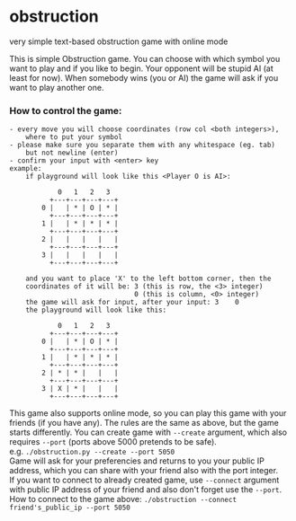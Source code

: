 # obstruction
very simple text-based obstruction game with online mode

This is simple Obstruction game. You can choose with which symbol you
want to play and if you like to begin. Your opponent will be stupid AI
(at least for now). When somebody wins (you or AI) the game will ask if you
want to play another one.

### How to control the game:
    - every move you will choose coordinates (row col <both integers>),
        where to put your symbol
    - please make sure you separate them with any whitespace (eg. tab)
        but not newline (enter)
    - confirm your input with <enter> key
    example:
        if playground will look like this <Player O is AI>:

                0   1   2   3
              +---+---+---+---+
            0 |   | * | O | * |
              +---+---+---+---+
            1 |   | * | * | * |
              +---+---+---+---+
            2 |   |   |   |   |
              +---+---+---+---+
            3 |   |   |   |   |
              +---+---+---+---+

        and you want to place 'X' to the left bottom corner, then the
        coordinates of it will be: 3 (this is row, the <3> integer)
                                   0 (this is column, <0> integer)
        the game will ask for input, after your input: 3    0
        the playground will look like this:

                0   1   2   3
              +---+---+---+---+
            0 |   | * | O | * |
              +---+---+---+---+
            1 |   | * | * | * |
              +---+---+---+---+
            2 | * | * |   |   |
              +---+---+---+---+
            3 | X | * |   |   |
              +---+---+---+---+

This game also supports online mode, so you can play this game with your
friends (if you have any). The rules are the same as above, but the game
starts differently. You can create game with `--create` argument, which also 
requires `--port` (ports above 5000 pretends to be safe).  
e.g. `./obstruction.py --create --port 5050`  
Game will ask for your preferencies and returns to you your public IP address,
which you can share with your friend also with the port integer.  
If you want to connect to already created game, use `--connect` argument with 
public IP address of your friend and also don't forget use the `--port`.  
How to connect to the game above: `./obstruction --connect friend's_public_ip
--port 5050`
